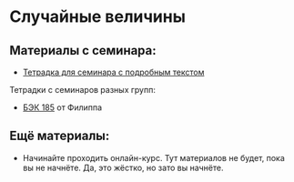 Случайные величины
=====

## Материалы с семинара:

* [Тетрадка для семинара с подробным текстом]( )

Тетрадки с семинаров разных групп:

* [БЭК 185]( ) от Филиппа



## Ещё материалы:

* Начинайте проходить онлайн-курс. Тут материалов не будет, пока вы не начнёте. Да, это жёстко, но зато вы начнёте.
